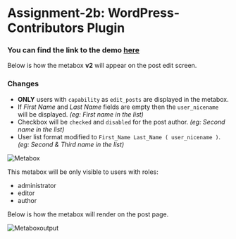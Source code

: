 Assignment-2b: WordPress-Contributors Plugin
===
### You can find the link to the demo [here](http://nomnom66.dollarwp.com/demonstration-of-multi-author-metabox/)
Below is how the metabox **v2** will appear on the post edit screen.

### Changes
* **ONLY** users with `capability` as `edit_posts` are displayed in the metabox. 
* If *First Name* and *Last Name* fields are empty then the `user_nicename` will be displayed. *(eg: First name in the list)*
* Checkbox will be `checked` and `disabled` for the post author. *(eg: Second name in the list)*
* User list format modified to `First_Name Last_Name ( user_nicename )`. *(eg: Second & Third name in the list)*

![Metabox](https://s27.postimg.org/s3yot8ug3/mamv21.jpg)

This metabox will be only visible to users with roles:
* administrator
* editor
* author

Below is how the metabox will render on the post page.

![Metaboxoutput](https://s29.postimg.org/u6f91n6pz/metabox_output.png)
